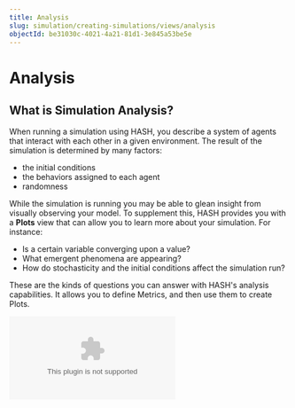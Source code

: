 ```yaml
---
title: Analysis
slug: simulation/creating-simulations/views/analysis
objectId: be31030c-4021-4a21-81d1-3e845a53be5e
---
```


# Analysis

## What is Simulation Analysis?

When running a simulation using HASH, you describe a system of agents that interact with each other in a given environment. The result of the simulation is determined by many factors:

- the initial conditions
- the behaviors assigned to each agent
- randomness

While the simulation is running you may be able to glean insight from visually observing your model. To supplement this, HASH provides you with a **Plots** view that can allow you to learn more about your simulation. For instance:

- Is a certain variable converging upon a value?
- What emergent phenomena are appearing?
- How do stochasticity and the initial conditions affect the simulation run?

These are the kinds of questions you can answer with HASH's analysis capabilities. It allows you to define Metrics, and then use them to create Plots.

<Embed type="youtube" url="https://youtu.be/1ILw6dEbWoE" caption="" />
